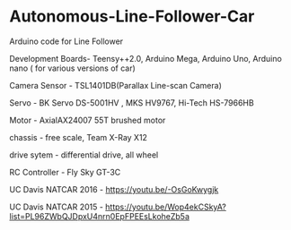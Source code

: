 # Autonomous-Line-Follower-Car
Arduino code for Line  Follower 

Development Boards- Teensy++2.0, Arduino Mega, Arduino Uno, Arduino nano ( for various versions of car)

Camera Sensor - TSL1401DB(Parallax Line-scan Camera)

Servo - BK Servo DS-5001HV , MKS HV9767, Hi-Tech HS-7966HB

Motor - AxialAX24007 55T brushed motor

chassis - free scale, Team X-Ray X12

drive sytem -  differential drive, all wheel

RC Controller - Fly Sky GT-3C

UC Davis NATCAR 2016 - https://youtu.be/-OsGoKwygjk

UC Davis NATCAR 2015 - https://youtu.be/Wop4ekCSkyA?list=PL96ZWbQJDpxU4nrn0EpFPEEsLkoheZb5a 
